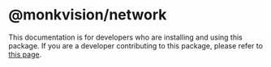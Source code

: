 # @monkvision/network
This documentation is for developers who are installing and using this package. If you are a developer contributing to
this package, please refer to [this page](CONTRIBUTING.md).
